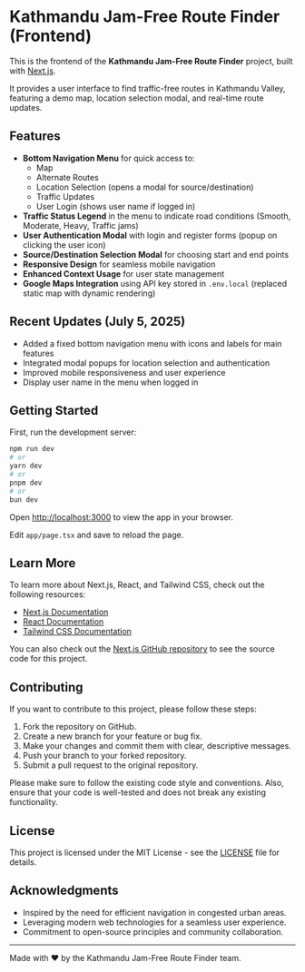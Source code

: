 # Kathmandu Jam-Free Route Finder (Frontend)

This is the frontend of the **Kathmandu Jam-Free Route Finder** project, built with [Next.js](https://nextjs.org).

It provides a user interface to find traffic-free routes in Kathmandu Valley, featuring a demo map, location selection modal, and real-time route updates.

## Features

- **Bottom Navigation Menu** for quick access to:
  - Map
  - Alternate Routes
  - Location Selection (opens a modal for source/destination)
  - Traffic Updates
  - User Login (shows user name if logged in)
- **Traffic Status Legend** in the menu to indicate road conditions (Smooth, Moderate, Heavy, Traffic jams)
- **User Authentication Modal** with login and register forms (popup on clicking the user icon)
- **Source/Destination Selection Modal** for choosing start and end points
- **Responsive Design** for seamless mobile navigation
- **Enhanced Context Usage** for user state management
- **Google Maps Integration** using API key stored in `.env.local` (replaced static map with dynamic rendering)

## Recent Updates (July 5, 2025)

- Added a fixed bottom navigation menu with icons and labels for main features
- Integrated modal popups for location selection and authentication
- Improved mobile responsiveness and user experience
- Display user name in the menu when logged in

## Getting Started

First, run the development server:

```bash
npm run dev
# or
yarn dev
# or
pnpm dev
# or
bun dev
```

Open [http://localhost:3000](http://localhost:3000) to view the app in your browser.

Edit `app/page.tsx` and save to reload the page.

## Learn More

To learn more about Next.js, React, and Tailwind CSS, check out the following resources:

- [Next.js Documentation](https://nextjs.org/docs)
- [React Documentation](https://reactjs.org/docs/getting-started)
- [Tailwind CSS Documentation](https://tailwindcss.com/docs)

You can also check out the [Next.js GitHub repository](https://github.com/vercel/next.js/) to see the source code for this project.

## Contributing

If you want to contribute to this project, please follow these steps:

1. Fork the repository on GitHub.
2. Create a new branch for your feature or bug fix.
3. Make your changes and commit them with clear, descriptive messages.
4. Push your branch to your forked repository.
5. Submit a pull request to the original repository.

Please make sure to follow the existing code style and conventions. Also, ensure that your code is well-tested and does not break any existing functionality.

## License

This project is licensed under the MIT License - see the [LICENSE](LICENSE) file for details.

## Acknowledgments

- Inspired by the need for efficient navigation in congested urban areas.
- Leveraging modern web technologies for a seamless user experience.
- Commitment to open-source principles and community collaboration.

---

Made with ❤️ by the Kathmandu Jam-Free Route Finder team.